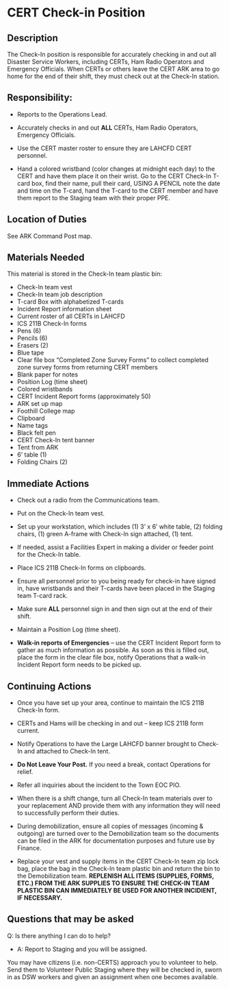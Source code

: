 # CERT Check-in Position

## Description

The Check-In position is responsible for accurately checking in and out all Disaster Service Workers, including CERTs, Ham Radio Operators and Emergency Officials. When CERTs or others leave the CERT ARK area to go home for the end of their shift, they must check out at the Check-In station.

## Responsibility:

* Reports to the Operations Lead.

* Accurately checks in and out **ALL** CERTs, Ham Radio Operators, Emergency Officials.

* Use the CERT master roster to ensure they are LAHCFD CERT personnel.

* Hand a colored wristband \(color changes at midnight each day\) to the CERT and have them place it on their wrist. Go to the CERT Check-In T-card box, find their name, pull their card, USING A PENCIL note the date and time on the T-card, hand the T-card to the CERT member and have them report to the Staging team with their proper PPE.

## Location of Duties

See ARK Command Post map.

## Materials Needed

This material is stored in the Check-In team plastic bin:

* Check-In team vest
* Check-In team job description
* T-card Box with alphabetized T-cards
* Incident Report information sheet
* Current roster of all CERTs in LAHCFD
* ICS 211B Check-In forms
* Pens \(6\)
* Pencils \(6\)
* Erasers \(2\)
* Blue tape
* Clear file box “Completed Zone Survey Forms” to collect completed zone survey forms from returning CERT members
* Blank paper for notes
* Position Log \(time sheet\)
* Colored wristbands
* CERT Incident Report forms \(approximately 50\)
* ARK set up map
* Foothill College map
* Clipboard
* Name tags
* Black felt pen
* CERT Check-In tent banner
* Tent from ARK
* 6’ table \(1\)
* Folding Chairs \(2\)

## Immediate Actions

* Check out a radio from the Communications team.

* Put on the Check-In team vest.

* Set up your workstation, which includes \(1\) 3’ x 6’ white table, \(2\) folding chairs, \(1\) green A-frame with Check-In sign attached, \(1\) tent.

* If needed, assist a Facilities Expert in making a divider or feeder point for the Check-In table.

* Place ICS 211B Check-In forms on clipboards.

* Ensure all personnel prior to you being ready for check-in have signed in, have wristbands and their T-cards have been placed in the Staging team T-card rack.

* Make sure **ALL** personnel sign in and then sign out at the end of their shift.

* Maintain a Position Log \(time sheet\).

* **Walk-in reports of Emergencies** – use the CERT Incident Report form to gather as much information as possible. As soon as this is filled out, place the form in the clear file box, notify Operations that a walk-in Incident Report form needs to be picked up.

## Continuing Actions

* Once you have set up your area, continue to maintain the ICS 211B Check-In form.

* CERTs and Hams will be checking in and out – keep ICS 211B form current.

* Notify Operations to have the Large LAHCFD banner brought to Check-In and attached to Check-In tent.

* **Do Not Leave Your Post.** If you need a break, contact Operations for relief.

* Refer all inquiries about the incident to the Town EOC PIO.

* When there is a shift change, turn all Check-In team materials over to your replacement AND provide them with any information they will need to successfully perform their duties.

* During demobilization, ensure all copies of messages \(incoming & outgoing\) are turned over to the Demobilization team so the documents can be filed in the ARK for documentation purposes and future use by Finance.

* Replace your vest and supply items in the CERT Check-In team zip lock bag, place the bag in the Check-In team plastic bin and return the bin to the Demobilization team. **REPLENISH ALL ITEMS \(SUPPLIES, FORMS, ETC.\) FROM THE ARK SUPPLIES TO ENSURE THE CHECK-IN TEAM PLASTIC BIN CAN IMMEDIATELY BE USED FOR ANOTHER INCIDIENT, IF NECESSARY.**

## Questions that may be asked

Q: Is there anything I can do to help?

* A: Report to Staging and you will be assigned.



You may have citizens \(i.e. non-CERTS\) approach you to volunteer to help. Send them to Volunteer Public Staging where they will be checked in, sworn in as DSW workers and given an assignment when one becomes available.

